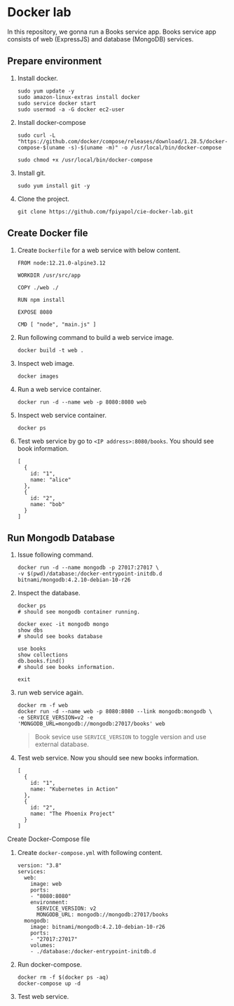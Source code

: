 # Docker lab

In this repository, we gonna run a Books service app. Books service app consists of web (ExpressJS) and database (MongoDB) services.

## Prepare environment

1. Install docker.

   ```
   sudo yum update -y
   sudo amazon-linux-extras install docker
   sudo service docker start
   sudo usermod -a -G docker ec2-user
   ```

1. Install docker-compose

   ```
   sudo curl -L "https://github.com/docker/compose/releases/download/1.28.5/docker-compose-$(uname -s)-$(uname -m)" -o /usr/local/bin/docker-compose

   sudo chmod +x /usr/local/bin/docker-compose
   ```

1. Install git.

   ```
   sudo yum install git -y
   ```

1. Clone the project.
   ```
   git clone https://github.com/fpiyapol/cie-docker-lab.git
   ```

## Create Docker file

1. Create `Dockerfile` for a web service with below content.

   ```
   FROM node:12.21.0-alpine3.12

   WORKDIR /usr/src/app

   COPY ./web ./

   RUN npm install

   EXPOSE 8080

   CMD [ "node", "main.js" ]
   ```

1. Run following command to build a web service image.

   ```
   docker build -t web .
   ```

1. Inspect web image.

   ```
   docker images
   ```

1. Run a web service container.

   ```
   docker run -d --name web -p 8080:8080 web
   ```

1. Inspect web service container.

   ```
   docker ps
   ```

1. Test web service by go to `<IP address>:8080/books`. You should see book information.

   ```
   [
     {
       id: "1",
       name: "alice"
     },
     {
       id: "2",
       name: "bob"
     }
   ]
   ```

## Run Mongodb Database

1. Issue following command.

   ```
   docker run -d --name mongodb -p 27017:27017 \
   -v $(pwd)/database:/docker-entrypoint-initdb.d bitnami/mongodb:4.2.10-debian-10-r26
   ```

1. Inspect the database.

   ```
   docker ps
   # should see mongodb container running.

   docker exec -it mongodb mongo
   show dbs
   # should see books database

   use books
   show collections
   db.books.find()
   # should see books information.

   exit
   ```

1. run web service again.

   ```
   docker rm -f web
   docker run -d --name web -p 8080:8080 --link mongodb:mongodb \
   -e SERVICE_VERSION=v2 -e 'MONGODB_URL=mongodb://mongodb:27017/books' web
   ```

   > Book sevice use `SERVICE_VERSION` to toggle version and use external database.

1. Test web service. Now you should see new books information.

   ```
   [
     {
       id: "1",
       name: "Kubernetes in Action"
     },
     {
       id: "2",
       name: "The Phoenix Project"
     }
   ]
   ```

Create Docker-Compose file

1. Create `docker-compose.yml` with following content.

   ```
   version: "3.8"
   services:
     web:
       image: web
       ports:
       - "8080:8080"
       environment:
         SERVICE_VERSION: v2
         MONGODB_URL: mongodb://mongodb:27017/books
     mongodb:
       image: bitnami/mongodb:4.2.10-debian-10-r26
       ports:
       - "27017:27017"
       volumes:
       - ./database:/docker-entrypoint-initdb.d
   ```

1. Run docker-compose.

   ```
   docker rm -f $(docker ps -aq)
   docker-compose up -d
   ```

1. Test web service.

